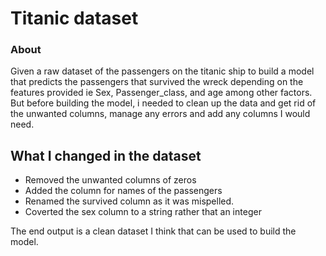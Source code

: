 # Titanic dataset 
### About
Given a raw dataset of the passengers on the titanic ship to build a model that predicts the passengers that survived the wreck depending on the features provided ie Sex, Passenger_class, and age among other factors. But before building the model, i needed to clean up the data and get rid of the unwanted columns, manage any errors and add any columns I would need.
## What I changed in the dataset
- Removed the unwanted columns of zeros
- Added the column for names of the passengers
- Renamed the survived column as it was mispelled.
- Coverted the sex column to a string rather that an integer
  
The end output is a clean dataset I think that can be used to build the model.
